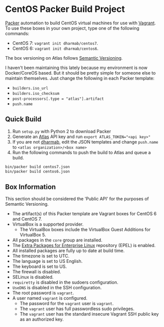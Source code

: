 # CentOS Packer Build Project

[Packer](https://packer.io) automation to build CentOS virtual machines for use with [Vagrant](https://vagrantup.com). To use these boxes in your own project, type one of the following commands:

- CentOS 7: `vagrant init dharmab/centos7`.
- CentOS 6: `vagrant init dharmab/centos6`.

The box versioning on Atlas follows [Semantic Versioning](http://semver.org).

I haven't been maintaining this lately because my environment is now Docker/CoreOS based. But it should be pretty simple for someone else to maintain themselves. Just change the following in each Packer template:

- `builders.iso_url`
- `builders.iso_checksum`
- `post-processors[.type = "atlas"].artifact`
- `push.name`

## Quick Build

1. Run `setup.py` with Python 2 to download Packer
1. Generate an [Atlas](https://atlas.hashicorp.com) API key and run `export ATLAS_TOKEN="<api key>"` 
1. If you are not [dharmab](http://www.dharmab.com), edit the JSON templates and change `push.name` to `<atlas organization>/<box name>`
1. Run the following commands to push the build to Atlas and queue a build.
```bash
bin/packer build centos7.json
bin/packer build centos6.json
```

## Box Information

This section should be considered the 'Public API' for the purposes of Semantic Versioning.

- The artifact(s) of this Packer template are Vagrant boxes for CentOS 6 and CentOS 7.
- VirtualBox is a supported provider.
  - The VirtualBox boxes include the VirtualBox Guest Additions for VirtualBox 5.
- All packages in the `core` group are installed.
- The [Extra Packages for Enterprise Linux](https://fedoraproject.org/wiki/EPEL) repository (EPEL) is enabled.
- All installed packages are fully up to date at build time. 
- The timezone is set to UTC.
- The language is set to US English.
- The keyboard is set to US.
- The firewall is disabled.
- SELinux is disabled.
- `requiretty` is disabled in the sudoers configuration.
- `UseDNS` is disabled in the SSH configuration.
- The root password is `vagrant`.
- A user named `vagrant` is configured.
  - The password for the `vagrant` user is `vagrant`.
  - The `vagrant` user has full passwordless sudo privileges.
  - The `vagrant` user has the standard insecure Vagrant SSH public key as an authorized key.

